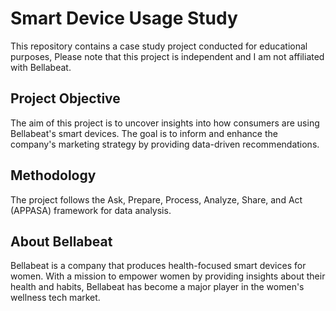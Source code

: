 # Smart Device Usage Study
This repository contains a case study project conducted for educational purposes, Please note that this project is independent and I am not affiliated with Bellabeat.

## Project Objective
The aim of this project is to uncover insights into how consumers are using Bellabeat's smart devices. The goal is to inform and enhance the company's marketing strategy by providing data-driven recommendations.

## Methodology
The project follows the Ask, Prepare, Process, Analyze, Share, and Act (APPASA) framework for data analysis.

## About Bellabeat
Bellabeat is a company that produces health-focused smart devices for women. With a mission to empower women by providing insights about their health and habits, Bellabeat has become a major player in the women's wellness tech market.
